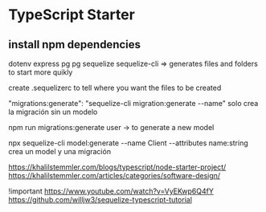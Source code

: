 # TypeScript Starter


## install npm dependencies

dotenv
express
pg
pg
sequelize
sequelize-cli => generates files and folders to start more quikly


create .sequelizerc to tell where you want the files to be created




"migrations:generate": "sequelize-cli migration:generate --name" solo crea la migración
sin un modelo

npm run migrations:generate user -> to generate a new model


npx sequelize-cli model:generate --name Client --attributes name:string
crea un model y una migración



https://khalilstemmler.com/blogs/typescript/node-starter-project/
https://khalilstemmler.com/articles/categories/software-design/



!important
https://www.youtube.com/watch?v=VyEKwp6Q4fY
https://github.com/willjw3/sequelize-typescript-tutorial
